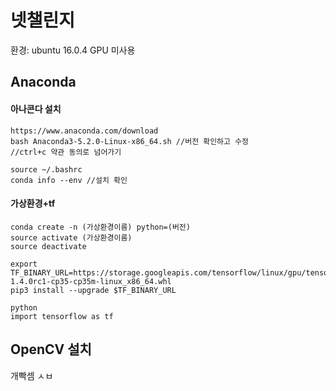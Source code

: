 넷챌린지
========
환경: ubuntu 16.0.4 GPU 미사용

## Anaconda

#### 아나콘다 설치
    https://www.anaconda.com/download
    bash Anaconda3-5.2.0-Linux-x86_64.sh //버전 확인하고 수정
    //ctrl+c 약관 동의로 넘어가기

    source ~/.bashrc
    conda info --env //설치 확인


#### 가상환경+tf
    conda create -n (가상환경이름) python=(버전)
    source activate (가상환경이름)
    source deactivate

    export TF_BINARY_URL=https://storage.googleapis.com/tensorflow/linux/gpu/tensorflow_gpu-1.4.0rc1-cp35-cp35m-linux_x86_64.whl
    pip3 install --upgrade $TF_BINARY_URL

    python
    import tensorflow as tf

## OpenCV 설치

개빡셈 ㅅㅂ
    
